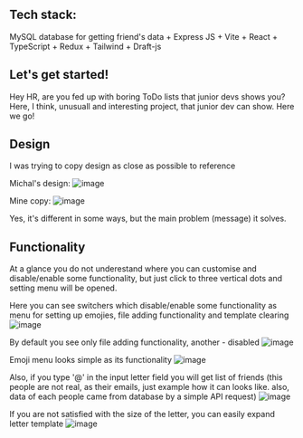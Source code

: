 ## Tech stack:
MySQL database for getting friend's data + Express JS + Vite + React + TypeScript + Redux + Tailwind + Draft-js

## Let's get started!
Hey HR, are you fed up with boring ToDo lists that junior devs shows you? Here, I think, unusuall and interesting project, that junior dev can show.
Here we go!

## Design
I was trying to copy design as close as possible to reference

Michal's design:
![image](https://github.com/b1on1kkk/Create_an_Email/assets/114521829/0b028707-40d3-4272-bb63-1f41edfd315e)

Mine copy:
![image](https://github.com/b1on1kkk/Create_an_Email/assets/114521829/ee5391a6-0fc6-40be-87ba-b552bc920986)

Yes, it's different in some ways, but the main problem (message) it solves.

## Functionality
At a glance you do not underestand where you can customise and disable/enable some functionality, but just click to three vertical dots and setting menu will be opened.

Here you can see switchers which disable/enable some functionality as menu for setting up emojies, file adding functionality and template clearing
![image](https://github.com/b1on1kkk/Create_an_Email/assets/114521829/51f67ba2-58f0-454a-988d-104479500643)

By default you see only file adding functionality, another - disabled
![image](https://github.com/b1on1kkk/Create_an_Email/assets/114521829/95b73da3-4ab1-45ab-baaa-3d3879fbf72a)

Emoji menu looks simple as its functionality
![image](https://github.com/b1on1kkk/Create_an_Email/assets/114521829/29d9f34f-68af-486b-9906-fc6035995885)

Also, if you type '@' in the input letter field you will get list of friends (this people are not real, as their emails, just example how it can looks like. also, data of each people came from database by a simple API request)
![image](https://github.com/b1on1kkk/Create_an_Email/assets/114521829/df85eb09-ffcc-4da0-9223-62f3b983c781)

If you are not satisfied with the size of the letter, you can easily expand letter template
![image](https://github.com/b1on1kkk/Create_an_Email/assets/114521829/8821ab4d-a04c-4f27-baa6-6e111947366d)
